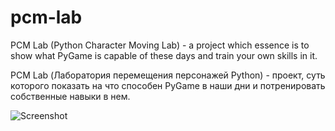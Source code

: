 # pcm-lab

PCM Lab (Python Character Moving Lab) - a project which essence is to show what PyGame is capable of these days and train your own skills in it.

PCM Lab (Лаборатория перемещения персонажей Python) - проект, суть которого показать на что способен PyGame в наши дни и потренировать собственные навыки в нем.


![Screenshot](https://user-images.githubusercontent.com/88921908/212000318-0bdfd951-fe93-482e-8a27-79e3e86bfe4e.png)

